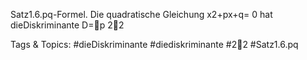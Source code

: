 Satz1.6.pq-Formel. Die quadratische Gleichung
x2+px+q= 0
hat dieDiskriminante
D=p
22

   Tags & Topics:
   #dieDiskriminante
   #diediskriminante
   #22
   #Satz1.6.pq